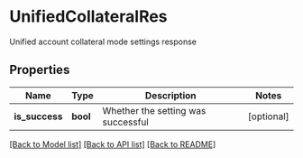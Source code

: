 # UnifiedCollateralRes

Unified account collateral mode settings response
## Properties
Name | Type | Description | Notes
------------ | ------------- | ------------- | -------------
**is_success** | **bool** | Whether the setting was successful | [optional] 

[[Back to Model list]](../README.md#documentation-for-models) [[Back to API list]](../README.md#documentation-for-api-endpoints) [[Back to README]](../README.md)


